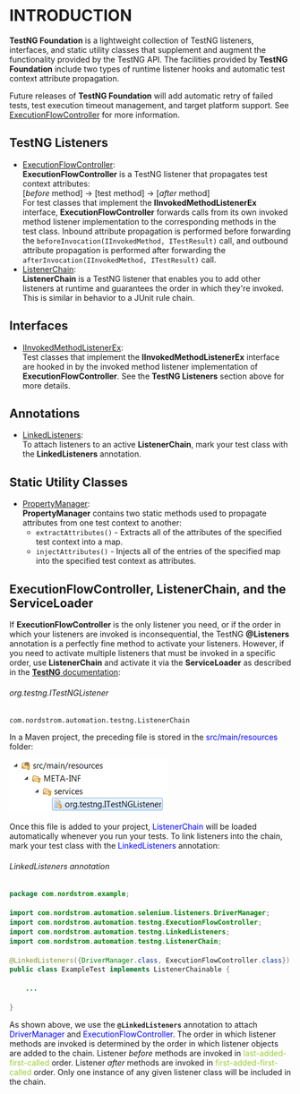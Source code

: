 # INTRODUCTION

**TestNG Foundation** is a lightweight collection of TestNG listeners, interfaces, and static utility classes that supplement and augment the functionality provided by the TestNG API. The facilities provided by **TestNG Foundation** include two types of runtime listener hooks and automatic test context attribute propagation.

Future releases of **TestNG Foundation** will add automatic retry of failed tests, test execution timeout management, and target platform support. See [ExecutionFlowController](https://git.nordstrom.net/projects/MFATT/repos/testng-foundation/browse/src/main/java/com/nordstrom/automation/testng/ExecutionFlowController.java) for more information.

## TestNG Listeners

* [ExecutionFlowController](https://git.nordstrom.net/projects/MFATT/repos/testng-foundation/browse/src/main/java/com/nordstrom/automation/testng/ExecutionFlowController.java):  
**ExecutionFlowController** is a TestNG listener that propagates test context attributes:  
 [_before_ method] → [test method] → [_after_ method]  
 For test classes that implement the **IInvokedMethodListenerEx** interface, **ExecutionFlowController** forwards calls from its own invoked method listener implementation to the corresponding methods in the test class. Inbound attribute propagation is performed before forwarding the `beforeInvocation(IInvokedMethod, ITestResult)` call, and outbound attribute propagation is performed after forwarding the `afterInvocation(IInvokedMethod, ITestResult)` call.
* [ListenerChain](https://git.nordstrom.net/projects/MFATT/repos/testng-foundation/browse/src/main/java/com/nordstrom/automation/testng/ListenerChain.java):  
**ListenerChain** is a TestNG listener that enables you to add other listeners at runtime and guarantees the order in which they're invoked. This is similar in behavior to a JUnit rule chain.

## Interfaces

* [IInvokedMethodListenerEx](https://git.nordstrom.net/projects/MFATT/repos/testng-foundation/browse/src/main/java/com/nordstrom/automation/testng/IInvokedMethodListenerEx.java):  
Test classes that implement the **IInvokedMethodListenerEx** interface are hooked in by the invoked method listener implementation of **ExecutionFlowController**. See the **TestNG Listeners** section above for more details.

## Annotations

* [LinkedListeners](https://git.nordstrom.net/projects/MFATT/repos/testng-foundation/browse/src/main/java/com/nordstrom/automation/testng/LinkedListeners.java):  
To attach listeners to an active **ListenerChain**, mark your test class with the **LinkedListeners** annotation.

## Static Utility Classes

* [PropertyManager](https://git.nordstrom.net/projects/MFATT/repos/testng-foundation/browse/src/main/java/com/nordstrom/automation/testng/PropertyManager.java):  
**PropertyManager** contains two static methods used to propagate attributes from one test context to another:
  * `extractAttributes()` - Extracts all of the attributes of the specified test context into a map.
  * `injectAttributes()` - Injects all of the entries of the specified map into the specified test context as attributes.

## **ExecutionFlowController**, **ListenerChain**, and the **ServiceLoader**

If **ExecutionFlowController** is the only listener you need, or if the order in which your listeners are invoked is inconsequential, the TestNG **@Listeners** annotation is a perfectly fine method to activate your listeners. However, if you need to activate multiple listeners that must be invoked in a specific order, use **ListenerChain** and activate it via the **ServiceLoader** as described in the [**TestNG** documentation](http://testng.org/doc/documentation-main.html#listeners-service-loader):

###### org.testng.ITestNGListener
```
com.nordstrom.automation.testng.ListenerChain
```

In a Maven project, the preceding file is stored in the <span style="color:blue">src/main/resources</span> folder:

![com.testng.ITestNGListener](docs/images/META-INF.png)

Once this file is added to your project, <span style="color:blue">ListenerChain</span> will be loaded automatically whenever you run your tests. To link listeners into the chain, mark your test class with the <span style="color:blue">LinkedListeners</span> annotation:

###### LinkedListeners annotation
```java
package com.nordstrom.example;
 
import com.nordstrom.automation.selenium.listeners.DriverManager;
import com.nordstrom.automation.testng.ExecutionFlowController;
import com.nordstrom.automation.testng.LinkedListeners;
import com.nordstrom.automation.testng.ListenerChain;
 
@LinkedListeners({DriverManager.class, ExecutionFlowController.class})
public class ExampleTest implements ListenerChainable {
     
    ...
  
}
```

As shown above, we use the **`@LinkedListeners`** annotation to attach <span style="color:blue">DriverManager</span> and <span style="color:blue">ExecutionFlowController</span>. The order in which listener methods are invoked is determined by the order in which listener objects are added to the chain. Listener _before_ methods are invoked in <span style="color:yellowgreen">last-added-first-called</span> order. Listener _after_ methods are invoked in <span style="color:yellowgreen">first-added-first-called</span> order. Only one instance of any given listener class will be included in the chain.
